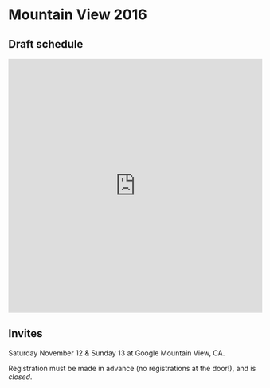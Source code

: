 # Mountain View 2016

## Draft schedule

<iframe
  src="https://docs.google.com/spreadsheets/d/1kG60kY2ZNuaDGHIFWcTmhPtvzrlw1i8SHvtq-_FRrrw/pubhtml?gid=811932605&widget=true&headers=false"
  width="510px"
  height="510px"
  frameborder="0"></iframe>

## Invites

Saturday November 12 & Sunday 13 at Google Mountain View, CA.

Registration must be made in advance (no registrations
at the door!), and is *closed*.
